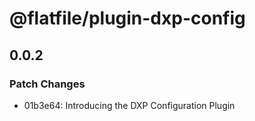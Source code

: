 # @flatfile/plugin-dxp-config

## 0.0.2

### Patch Changes

- 01b3e64: Introducing the DXP Configuration Plugin
